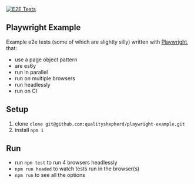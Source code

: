 [![E2E Tests](https://github.com/qualityshepherd/playwright-example/actions/workflows/e2e.yaml/badge.svg)](https://github.com/qualityshepherd/playwright-example/actions/workflows/e2e.yaml)

## Playwright Example
Example e2e tests (some of which are slightly silly) written with [Playwright](https://playwright.dev/), that:
- use a page object pattern
- are es6y
- run in parallel
- run on multiple browsers
- run headlessly
- run on CI

## Setup
1. clone `clone git@github.com:qualityshepherd/playwright-example.git`
2. install `npm i`

## Run
* run `npm test` to run 4 browsers headlessly
* `npm run headed` to watch tests run in the browser(s)
* `npm run` to see all the options
